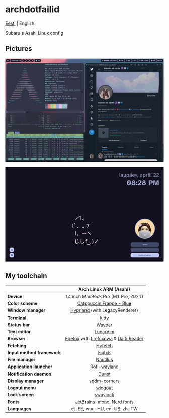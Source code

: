 # archdotfailid
[Eesti](README.md) | English

Subaru's Asahi Linux config

## Pictures

<p align="center"><img src="https://github.com/Subarupan/archdotfailid/blob/main/assets/Hyprland_ekraanipilt.png"></p>
<p align="center"><img src="https://github.com/Subarupan/archdotfailid/blob/main/assets/SDDM_ekraanipilt.png"></p>

## My toolchain
|                            | Arch Linux ARM (Asahi)                                                                                       |
|----------------------------|:------------------------------------------------------------------------------------------------------------:|
| **Device**                 | 14 inch MacBook Pro (M1 Pro, 2021)                                                                           |
| **Color scheme**           | [Catppuccin Frappé - Blue](https://github.com/catppuccin/catppuccin)                                         |
| **Window manager**         | [Hyprland](https://github.com/hyprwm/Hyprland) (with LegacyRenderer)                                         |
| **Terminal**               | [kitty](https://github.com/kovidgoyal/kitty)                                                                 |
| **Status bar**             | [Waybar](https://github.com/Alexays/Waybar)                                                                  |
| **Text editor**            | [LunarVim](https://github.com/LunarVim/LunarVim)                                                             |
| **Browser**                | [Firefox](www.mozilla.org/et) with [firefoxpwa](https://github.com/filips123/PWAsForFirefox) & [Dark Reader](https://addons.mozilla.org/et/firefox/addon/darkreader/)|
| **Fetching**               | [Hyfetch](https://github.com/hykilpikonna/hyfetch)                                                           |
| **Input method framework** | [Fcitx5](https://github.com/fcitx/fcitx5)                                                                    |
| **File manager**           | [Nautilus](https://github.com/GNOME/nautilus)                                                                |
| **Application launcher**   | [Rofi-wayland](https://github.com/lbonn/rofi)                                                                |
| **Notification daemon**    | [Dunst](https://github.com/dunst-project/dunst)                                                              |
| **Display manager**        | [sddm-corners](https://github.com/aczw/sddm-theme-corners)                                                   |
| **Logout menu**            | [wlogout](https://github.com/ArtsyMacaw/wlogout)                                                             |
| **Lock screen**            | [swaylock](https://github.com/swaywm/swaylock)                                                               |
| **Fonts**                  | [JetBrains-mono](https://www.jetbrains.com/lp/mono), [Nerd fonts](https://github.com/ryanoasis/nerd-fonts)   |
| **Languages**              | et-EE, wuu-HU, en-US, zh-TW                                                                                  | 
